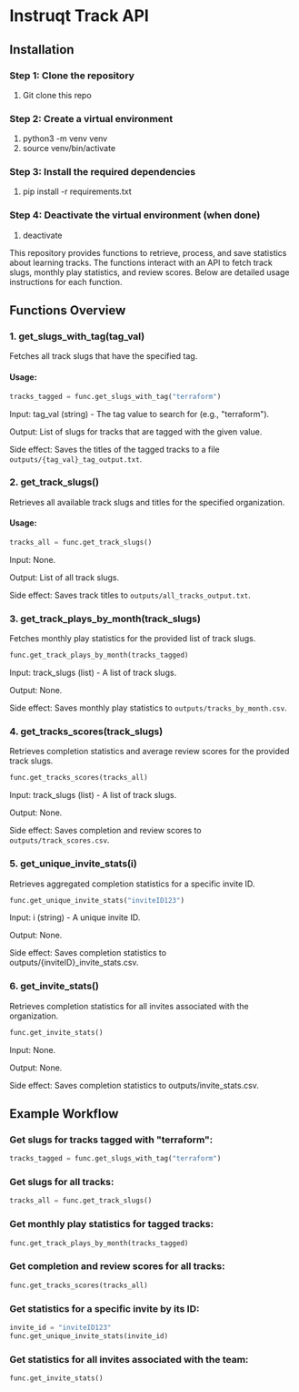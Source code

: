 # Instruqt Track API

## Installation

### Step 1: Clone the repository

1. Git clone this repo

### Step 2: Create a virtual environment

1. python3 -m venv venv 
2. source venv/bin/activate

### Step 3: Install the required dependencies

1. pip install -r requirements.txt

### Step 4: Deactivate the virtual environment (when done)

1. deactivate

This repository provides functions to retrieve, process, and save statistics about learning tracks. The functions interact with an API to fetch track slugs, monthly play statistics, and review scores. Below are detailed usage instructions for each function.

## Functions Overview

### 1. get_slugs_with_tag(tag_val)
Fetches all track slugs that have the specified tag.

#### Usage:
```python
tracks_tagged = func.get_slugs_with_tag("terraform")
```
Input: tag_val (string) - The tag value to search for (e.g., "terraform").

Output: List of slugs for tracks that are tagged with the given value.

Side effect: Saves the titles of the tagged tracks to a file `outputs/{tag_val}_tag_output.txt`.

### 2. get_track_slugs()
Retrieves all available track slugs and titles for the specified organization.

#### Usage:
```python
tracks_all = func.get_track_slugs()
```
Input: None.

Output: List of all track slugs.

Side effect: Saves track titles to `outputs/all_tracks_output.txt`.

### 3. get_track_plays_by_month(track_slugs)
Fetches monthly play statistics for the provided list of track slugs.
```python
func.get_track_plays_by_month(tracks_tagged)
```

Input: track_slugs (list) - A list of track slugs.

Output: None.

Side effect: Saves monthly play statistics to `outputs/tracks_by_month.csv`.

### 4. get_tracks_scores(track_slugs)
Retrieves completion statistics and average review scores for the provided track slugs.
```python
func.get_tracks_scores(tracks_all)
```

Input: track_slugs (list) - A list of track slugs.

Output: None.

Side effect: Saves completion and review scores to `outputs/track_scores.csv`.

### 5. get_unique_invite_stats(i)
Retrieves aggregated completion statistics for a specific invite ID.
```python
func.get_unique_invite_stats("inviteID123")
```

Input: i (string) - A unique invite ID.

Output: None.

Side effect: Saves completion statistics to outputs/{inviteID}_invite_stats.csv.

### 6. get_invite_stats()
Retrieves completion statistics for all invites associated with the organization.
```python
func.get_invite_stats()
```

Input: None.

Output: None.

Side effect: Saves completion statistics to outputs/invite_stats.csv.

## Example Workflow

### Get slugs for tracks tagged with "terraform":
```python
tracks_tagged = func.get_slugs_with_tag("terraform")
```

### Get slugs for all tracks:
```python
tracks_all = func.get_track_slugs()
```

### Get monthly play statistics for tagged tracks:
```python
func.get_track_plays_by_month(tracks_tagged)
```

### Get completion and review scores for all tracks:

```python
func.get_tracks_scores(tracks_all)
```

### Get statistics for a specific invite by its ID:
```python
invite_id = "inviteID123"
func.get_unique_invite_stats(invite_id)
```

### Get statistics for all invites associated with the team:
```python
func.get_invite_stats()
```